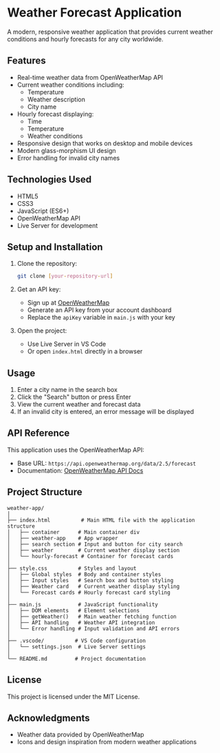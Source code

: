 # Weather Forecast Application

A modern, responsive weather application that provides current weather conditions and hourly forecasts for any city worldwide.

## Features

- Real-time weather data from OpenWeatherMap API
- Current weather conditions including:
  - Temperature
  - Weather description
  - City name
- Hourly forecast displaying:
  - Time
  - Temperature
  - Weather conditions
- Responsive design that works on desktop and mobile devices
- Modern glass-morphism UI design
- Error handling for invalid city names

## Technologies Used

- HTML5
- CSS3
- JavaScript (ES6+)
- OpenWeatherMap API
- Live Server for development

## Setup and Installation

1. Clone the repository:
   ```bash
   git clone [your-repository-url]
   ```

2. Get an API key:
   - Sign up at [OpenWeatherMap](https://openweathermap.org/)
   - Generate an API key from your account dashboard
   - Replace the `apiKey` variable in `main.js` with your key

3. Open the project:
   - Use Live Server in VS Code
   - Or open `index.html` directly in a browser

## Usage

1. Enter a city name in the search box
2. Click the "Search" button or press Enter
3. View the current weather and forecast data
4. If an invalid city is entered, an error message will be displayed

## API Reference

This application uses the OpenWeatherMap API:
- Base URL: `https://api.openweathermap.org/data/2.5/forecast`
- Documentation: [OpenWeatherMap API Docs](https://openweathermap.org/api)

## Project Structure

```
weather-app/
│
├── index.html          # Main HTML file with the application structure
│   ├── container      # Main container div
│   ├── weather-app    # App wrapper
│   ├── search section # Input and button for city search
│   ├── weather        # Current weather display section
│   └── hourly-forecast # Container for forecast cards
│
├── style.css          # Styles and layout
│   ├── Global styles  # Body and container styles
│   ├── Input styles   # Search box and button styling
│   ├── Weather card   # Current weather display styling
│   └── Forecast cards # Hourly forecast card styling
│
├── main.js            # JavaScript functionality
│   ├── DOM elements   # Element selections
│   ├── getWeather()   # Main weather fetching function
│   ├── API handling   # Weather API integration
│   └── Error handling # Input validation and API errors
│
├── .vscode/          # VS Code configuration
│   └── settings.json  # Live Server settings
│
└── README.md         # Project documentation
```

## License

This project is licensed under the MIT License.

## Acknowledgments

- Weather data provided by OpenWeatherMap
- Icons and design inspiration from modern weather applications 